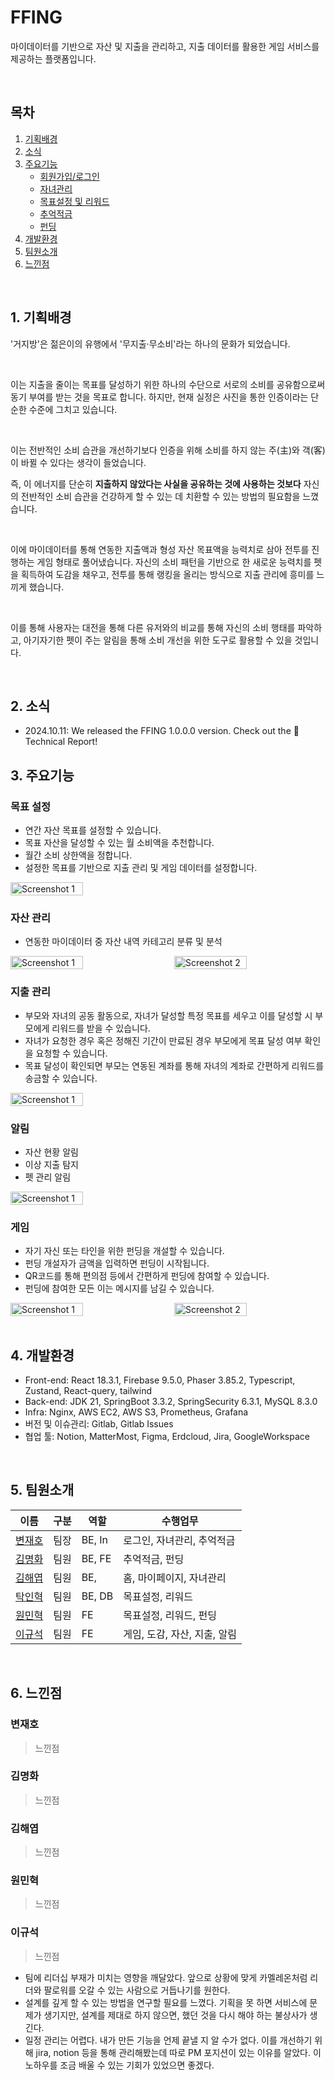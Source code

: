 # FFING

마이데이터를 기반으로 자산 및 지출을 관리하고, 지출 데이터를 활용한 게임 서비스를 제공하는 플랫폼입니다.

<br>

## 목차

1. [기획배경](#1-기획배경)
2. [소식](#2-소식)
3. [주요기능](#3-주요기능)
   - [회원가입/로그인](#회원가입로그인)
   - [자녀관리](#자녀관리)
   - [목표설정 및 리워드](#목표설정-및-리워드)
   - [추억적금](#추억적금)
   - [펀딩](#펀딩)
4. [개발환경](#4-개발환경)
5. [팀원소개](#5-팀원소개)
6. [느낀점](#6-느낀점)

<br>

## 1. 기획배경

'거지방'은 젊은이의 유행에서 '무지출·무소비'라는 하나의 문화가 되었습니다.

<br>

이는 지출을 줄이는 목표를 달성하기 위한 하나의 수단으로 서로의 소비를 공유함으로써 동기 부여를 받는 것을 목표로 합니다. 하지만, 현재 실정은 사진을 통한 인증이라는 단순한 수준에 그치고 있습니다.

<br>

이는 전반적인 소비 습관을 개선하기보다 인증을 위해 소비를 하지 않는 주(主)와 객(客)이 바뀔 수 있다는 생각이 들었습니다. <br>

즉, 이 에너지를 단순히 **지출하지 않았다는 사실을 공유하는 것에 사용하는 것보다** 자신의 전반적인 소비 습관을 건강하게 할 수 있는 데 치환할 수 있는 방법의 필요함을 느꼈습니다.

<br>

이에 마이데이터를 통해 연동한 지출액과 형성 자산 목표액을 능력치로 삼아 전투를 진행하는 게임 형태로 풀어냈습니다. 자신의 소비 패턴을 기반으로 한 새로운 능력치를 펫을 획득하여 도감을 채우고, 전투를 통해 랭킹을 올리는 방식으로 지출 관리에 흥미를 느끼게 했습니다.

<br>

이를 통해 사용자는 대전을 통해 다른 유저와의 비교를 통해 자신의 소비 행태를 파악하고, 아기자기한 펫이 주는 알림을 통해 소비 개선을 위한 도구로 활용할 수 있을 것입니다.

<br>

## 2. 소식

- 2024.10.11: We released the FFING 1.0.0.0 version. Check out the 📑 Technical Report!

## 3. 주요기능

### 목표 설정

- 연간 자산 목표를 설정할 수 있습니다.
- 목표 자산을 달성할 수 있는 월 소비액을 추천합니다.
- 월간 소비 상한액을 정합니다.
- 설정한 목표를 기반으로 지출 관리 및 게임 데이터를 설정합니다.

<div style="display: flex; justify-content: space-between;">
    <img src="https://github.com/user-attachments/assets/1bfdeaed-ddcb-49ef-87ae-0ef3424edc7d" alt="Screenshot 1" width="48%">
</div>

### 자산 관리

- 연동한 마이데이터 중 자산 내역 카테고리 분류 및 분석

<div style="display: flex; justify-content: space-between;">
    <img src="https://github.com/user-attachments/assets/c36aaf33-dee3-481f-b0ae-2f5000655e00" alt="Screenshot 1" width="48%">
    <img src="https://github.com/user-attachments/assets/52757a39-41f1-485f-bbde-ff3aa03d59dd" alt="Screenshot 2" width="48%">
</div>

### 지출 관리

- 부모와 자녀의 공동 활동으로, 자녀가 달성할 특정 목표를 세우고 이를 달성할 시 부모에게 리워드를 받을 수 있습니다.
- 자녀가 요청한 경우 혹은 정해진 기간이 만료된 경우 부모에게 목표 달성 여부 확인을 요청할 수 있습니다.
- 목표 달성이 확인되면 부모는 연동된 계좌를 통해 자녀의 계좌로 간편하게 리워드를 송금할 수 있습니다.

<div style="display: flex; justify-content: space-between;">
    <img src="https://github.com/user-attachments/assets/d60fb481-2196-4093-9d75-33dee1dcb6d4" alt="Screenshot 1" width="48%">
</div>

### 알림

- 자산 현황 알림
- 이상 지출 탐지
- 펫 관리 알림

<div style="display: flex; justify-content: space-between;">
    <img src="https://github.com/user-attachments/assets/fab5aa23-dfe3-491f-b2be-1c1643e3e072" alt="Screenshot 1" width="48%">
</div>

### 게임

- 자기 자신 또는 타인을 위한 펀딩을 개설할 수 있습니다.
- 펀딩 개설자가 금액을 입력하면 펀딩이 시작됩니다.
- QR코드를 통해 편의점 등에서 간편하게 펀딩에 참여할 수 있습니다.
- 펀딩에 참여한 모든 이는 메시지를 남길 수 있습니다.

<div style="display: flex; justify-content: space-between;">
    <img src="https://github.com/user-attachments/assets/c36aaf33-dee3-481f-b0ae-2f5000655e00" alt="Screenshot 1" width="48%">
    <img src="https://github.com/user-attachments/assets/52757a39-41f1-485f-bbde-ff3aa03d59dd" alt="Screenshot 2" width="48%">
</div>
<br>

## 4. 개발환경

- Front-end: React 18.3.1, Firebase 9.5.0, Phaser 3.85.2, Typescript, Zustand, React-query, tailwind
- Back-end: JDK 21, SpringBoot 3.3.2, SpringSecurity 6.3.1, MySQL 8.3.0
- Infra: Nginx, AWS EC2, AWS S3, Prometheus, Grafana
- 버전 및 이슈관리: Gitlab, Gitlab Issues
- 협업 툴: Notion, MatterMost, Figma, Erdcloud, Jira, GoogleWorkspace

<br>

## 5. 팀원소개

| 이름                                     | 구분 | 역할   | 수행업무                     |
| ---------------------------------------- | ---- | ------ | ---------------------------- |
| [변재호](https://github.com/bjho606)     | 팀장 | BE, In | 로그인, 자녀관리, 추억적금   |
| [김명화](https://github.com/monghwadang) | 팀원 | BE, FE | 추억적금, 펀딩               |
| [김해엽](https://github.com/해엽김)      | 팀원 | BE,    | 홈, 마이페이지, 자녀관리     |
| [탁인혁](https://github.com/InhyukTak)   | 팀원 | BE, DB | 목표설정, 리워드             |
| [원민혁](https://github.com/wmy4534)     | 팀원 | FE     | 목표설정, 리워드, 펀딩       |
| [이규석](https://github.com/qldrh112)    | 팀원 | FE     | 게임, 도감, 자산, 지출, 알림 |

<br>

## 6. 느낀점

### 변재호

> 느낀점

### 김명화

> 느낀점

### 김해엽

> 느낀점

### 원민혁

> 느낀점

### 이규석

> 느낀점

- 팀에 리더십 부재가 미치는 영향을 깨달았다. 앞으로 상황에 맞게 카멜레온처럼 리더와 팔로워를 오갈 수 있는 사람으로 거듭나기를 원한다.
- 설계를 깊게 할 수 있는 방법을 연구할 필요를 느꼈다. 기획을 못 하면 서비스에 문제가 생기지만, 설계를 제대로 하지 않으면, 했던 것을 다시 해야 하는 불상사가 생긴다.
- 일정 관리는 어렵다. 내가 만든 기능을 언제 끝낼 지 알 수가 없다. 이를 개선하기 위해 jira, notion 등을 통해 관리해봤는데 따로 PM 포지션이 있는 이유를 알았다. 이 노하우를 조금 배울 수 있는 기회가 있었으면 좋겠다.
